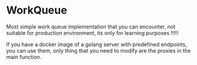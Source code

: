# WorkQueue

Most simple work queue implementation that you can encounter, not suitable for production environment, its only for learning purposes !!!!!


If you have a docker image of a golang server with predefined endpoints, you can use them, only thing that you need to modify are the proxies in the main function.
